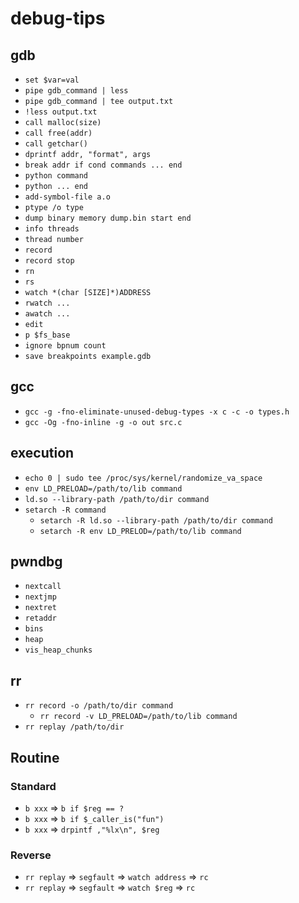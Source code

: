 # debug-tips

## gdb

- `set $var=val`
- `pipe gdb_command | less`
- `pipe gdb_command | tee output.txt`
- `!less output.txt`
- `call malloc(size)`
- `call free(addr)`
- `call getchar()`
- `dprintf addr, "format", args`
- `break addr if cond commands ... end`
- `python command`
- `python ... end`
- `add-symbol-file a.o`
- `ptype /o type`
- `dump binary memory dump.bin start end`
- `info threads`
- `thread number`
- `record`
- `record stop`
- `rn`
- `rs`
- `watch *(char [SIZE]*)ADDRESS`
- `rwatch ...`
- `awatch ...`
- `edit`
- `p $fs_base`
- `ignore bpnum count`
- `save breakpoints example.gdb`

## gcc

- `gcc -g -fno-eliminate-unused-debug-types -x c -c -o types.h`
- `gcc -Og -fno-inline -g -o out src.c`

## execution

- `echo 0 | sudo tee /proc/sys/kernel/randomize_va_space`
- `env LD_PRELOAD=/path/to/lib command`
- `ld.so --library-path /path/to/dir command`
- `setarch -R command`
  - `setarch -R ld.so --library-path /path/to/dir command`
  - `setarch -R env LD_PRELOD=/path/to/lib command`

## pwndbg

- `nextcall`
- `nextjmp`
- `nextret`
- `retaddr`
- `bins`
- `heap`
- `vis_heap_chunks`

## rr

- `rr record -o /path/to/dir command`
  - `rr record -v LD_PRELOAD=/path/to/lib command`
- `rr replay /path/to/dir`

## Routine

### Standard

- `b xxx` => `b if $reg == ?`
- `b xxx` => `b if $_caller_is("fun")`
- `b xxx` => `drpintf ,"%lx\n", $reg`

### Reverse

- `rr replay` => `segfault` => `watch address` => `rc`
- `rr replay` => `segfault` => `watch $reg` => `rc`

